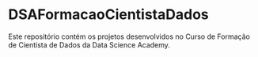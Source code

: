 # DSAFormacaoCientistaDados
Este repositório contém os projetos desenvolvidos no Curso de Formação de Cientista de Dados da Data Science Academy.
